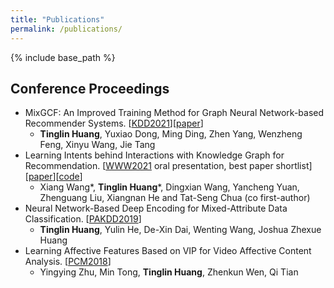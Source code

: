 ```yaml
---
title: "Publications"
permalink: /publications/
---
```

{% include base_path %}

## Conference Proceedings

* MixGCF: An Improved Training Method for Graph Neural Network-based Recommender Systems. [[KDD2021](https://kdd.org/kdd2021/)]\[[paper](/files/KDD2021_mixgcf.pdf)]
  * **Tinglin Huang**, Yuxiao Dong, Ming Ding, Zhen Yang, Wenzheng Feng, Xinyu Wang, Jie Tang
* Learning Intents behind Interactions with Knowledge Graph for Recommendation. [[WWW2021](https://www2021.thewebconf.org/) oral presentation, best paper shortlist]\[[paper](https://arxiv.org/abs/2102.07057)\]\[[code](https://github.com/huangtinglin/Knowledge_Graph_based_Intent_Network)\]
  * Xiang Wang\*, **Tinglin Huang**\*, Dingxian Wang, Yancheng Yuan, Zhenguang Liu, Xiangnan He and Tat-Seng Chua (co first-author)
* Neural Network-Based Deep Encoding for Mixed-Attribute Data Classification. [[PAKDD2019](<https://link.springer.com/chapter/10.1007%2F978-3-030-26142-9_14>)]
  * **Tinglin Huang**, Yulin He, De-Xin Dai, Wenting Wang, Joshua Zhexue Huang
* Learning Affective Features Based on VIP for Video Affective Content Analysis. [[PCM2018](<https://link.springer.com/chapter/10.1007%2F978-3-030-00764-5_64>)]
  * Yingying Zhu, Min Tong, **Tinglin Huang**, Zhenkun Wen, Qi Tian

